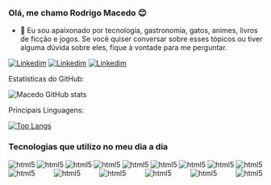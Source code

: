 ### Olá, me chamo Rodrigo Macedo 😊


- 💬 Eu sou apaixonado por tecnologia, gastronomia, gatos, animes, livros de ficção e jogos. Se você quiser conversar sobre esses tópicos ou tiver alguma dúvida sobre eles, fique à vontade para me perguntar.


[![Linkedim](https://img.shields.io/badge/LinkedIn-0077B5?style=for-the-badge&logo=linkedin&logoColor=white)](https://www.linkedin.com/in/macedo-rodrigo/)
[![Linkedim](https://img.shields.io/badge/Gmail-D14836?style=for-the-badge&logo=gmail&logoColor=white)](mailto:romaco1694@gmail.com)
[![Linkedim](https://img.shields.io/badge/WhatsApp-25D366?style=for-the-badge&logo=whatsapp&logoColor=white)](https://api.whatsapp.com/send?phone=5532999027722)

Estatísticas do GitHub: 

![Macedo GitHub stats](https://github-readme-stats.vercel.app/api?username=macedorodrigo&show_icons=true&theme=radical)

 Principais Linguagens: 

[![Top Langs](https://github-readme-stats.vercel.app/api/top-langs/?username=macedorodrigo&layout=compact_icons=true&theme=radical)](https://github.com/anuraghazra/github-readme-stats)


### Tecnologias que utilizo no meu dia a dia

<div style="display: flex; flex-wrap: wrap; justify-content: space-between;">
  <img alt="html5" src="https://img.shields.io/badge/HTML5-E34F26?style=for-the-badge&logo=html5&logoColor=white">
  <img alt="html5" src="https://img.shields.io/badge/CSS-239120?&style=for-the-badge&logo=css3&logoColor=white">
  <img alt="html5" src="https://img.shields.io/badge/JavaScript-323330?style=for-the-badge&logo=javascript&logoColor=F7DF1E">
  <img alt="html5" src="https://img.shields.io/badge/TypeScript-007ACC?style=for-the-badge&logo=typescript&logoColor=white">
  <img alt="html5" src="https://img.shields.io/badge/React-20232A?style=for-the-badge&logo=react&logoColor=61DAFB">
  <img alt="html5" src="https://img.shields.io/badge/Redux-593D88?style=for-the-badge&logo=redux&logoColor=white">
  <img alt="html5" src="https://img.shields.io/badge/Node.js-43853D?style=for-the-badge&logo=node.js&logoColor=white">
  <img alt="html5" src="https://img.shields.io/badge/Jest-323330?style=for-the-badge&logo=Jest&logoColor=white">
  <img alt="html5" src="https://img.shields.io/badge/MySQL-005C84?style=for-the-badge&logo=mysql&logoColor=white">
    <img alt="html5" src="https://img.shields.io/badge/docker-2496ED.svg?&style=for-the-badge&logo=docker&logoColor=white">
  <img alt="html5" src="https://img.shields.io/badge/GIT-E44C30?style=for-the-badge&logo=git&logoColor=white">
  <!-- <img alt="html5" src="https://img.shields.io/badge/prettier-1A2C34?style=for-the-badge&logo=prettier&logoColor=F7BA3E">
  <img alt="html5" src="https://img.shields.io/badge/eslint-3A33D1?style=for-the-badge&logo=eslint&logoColor=white"> -->
  <img alt="html5" src="https://img.shields.io/badge/Trello-0052CC?style=for-the-badge&logo=trello&logoColor=white">
  <img alt="html5" src="https://img.shields.io/badge/Ubuntu-E95420?style=for-the-badge&logo=ubuntu&logoColor=white">
  <img alt="html5" src="https://img.shields.io/badge/Trybe-FFC700?style=for-the-badge">
  <img alt="html5" src="https://img.shields.io/badge/Udemy-EC5252?style=for-the-badge&logo=Udemy&logoColor=white">
</div>

<br>
